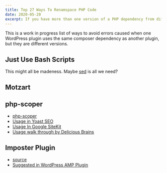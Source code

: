 ```yaml
---
title: Top 27 Ways To Renamspace PHP Code
date: 2020-05-20
excerpt: If you have more than one version of a PHP dependency from different WordPress plugins this can be a problem.
---
```


This is a work in progress list of ways to avoid errors caused when one WordPress plugin uses the same composer dependency as another plugin, but they are different versions.

## Just Use Bash Scripts
This might all be madeness. Maybe [sed](https://www.geeksforgeeks.org/sed-command-in-linux-unix-with-examples/) is all we need?

## Motzart

## php-scoper
* [php-scoper](https://github.com/humbug/php-scoper)
* [Usage in Yoast SEO](https://github.com/Yoast/wordpress-seo/blob/trunk/composer.json#L114-L135)
* [Usage In Google SiteKit](https://github.com/google/site-kit-wp/issues/612)
* [Usage walk through by Delicious Brains](https://deliciousbrains.com/php-scoper-namespace-composer-depencies/)

## Imposter Plugin
* [source](https://github.com/TypistTech/imposter-plugin)
* [Suggested in WordPress AMP Plugin](https://github.com/ampproject/amp-wp/issues/1867#issuecomment-499672594)
